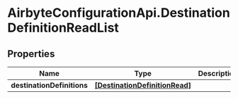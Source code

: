 # AirbyteConfigurationApi.DestinationDefinitionReadList

## Properties

Name | Type | Description | Notes
------------ | ------------- | ------------- | -------------
**destinationDefinitions** | [**[DestinationDefinitionRead]**](DestinationDefinitionRead.md) |  | 



